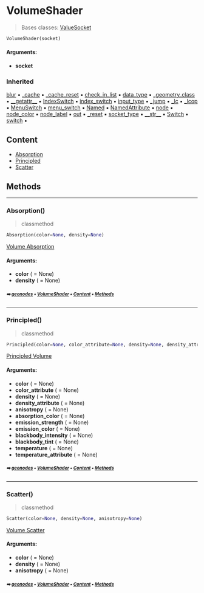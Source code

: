 # VolumeShader

> Bases classes: [ValueSocket](geono-socke-valuesocket.md#valuesocket)

``` python
VolumeShader(socket)
```



#### Arguments:
- **socket**

### Inherited

[blur](geono-socket.md#blur) :black_small_square: [\_cache](geono-socke-nodecache.md#_cache) :black_small_square: [\_cache_reset](geono-socke-nodecache.md#_cache_reset) :black_small_square: [check_in_list](geono-socket.md#check_in_list) :black_small_square: [data_type](geono-socket.md#data_type) :black_small_square: [\_geometry_class](geono-socket.md#_geometry_class) :black_small_square: [\_\_getattr__](geono-socket.md#__getattr__) :black_small_square: [IndexSwitch](geono-socket.md#indexswitch) :black_small_square: [index_switch](geono-socket.md#index_switch) :black_small_square: [input_type](geono-socket.md#input_type) :black_small_square: [\_jump](geono-socket.md#_jump) :black_small_square: [\_lc](geono-socket.md#_lc) :black_small_square: [\_lcop](geono-socket.md#_lcop) :black_small_square: [MenuSwitch](geono-socket.md#menuswitch) :black_small_square: [menu_switch](geono-socket.md#menu_switch) :black_small_square: [Named](geono-socke-valuesocket.md#named) :black_small_square: [NamedAttribute](geono-socke-valuesocket.md#namedattribute) :black_small_square: [node](geono-socket.md#node) :black_small_square: [node_color](geono-socket.md#node_color) :black_small_square: [node_label](geono-socket.md#node_label) :black_small_square: [out](geono-socket.md#out) :black_small_square: [\_reset](geono-socket.md#_reset) :black_small_square: [socket_type](geono-socket.md#socket_type) :black_small_square: [\_\_str__](geono-socket.md#__str__) :black_small_square: [Switch](geono-socket.md#switch) :black_small_square: [switch](geono-socket.md#switch) :black_small_square:

## Content

- [Absorption](shade-shade-volumeshader.md#absorption)
- [Principled](shade-shade-volumeshader.md#principled)
- [Scatter](shade-shade-volumeshader.md#scatter)

## Methods



----------
### Absorption()

> classmethod

``` python
Absorption(color=None, density=None)
```

[Volume Absorption](https://docs.blender.org/api/current/bpy.types.ShaderNodeVolumeAbsorption.html#bpy.types.ShaderNodeVolumeAbsorption)

#### Arguments:
- **color** ( = None)
- **density** ( = None)

##### <sub>:arrow_right: [geonodes](index.md#geonodes) :black_small_square: [VolumeShader](shade-shade-volumeshader.md#volumeshader) :black_small_square: [Content](shade-shade-volumeshader.md#content) :black_small_square: [Methods](shade-shade-volumeshader.md#methods)</sub>

----------
### Principled()

> classmethod

``` python
Principled(color=None, color_attribute=None, density=None, density_attribute=None, anisotropy=None, absorption_color=None, emission_strength=None, emission_color=None, blackbody_intensity=None, blackbody_tint=None, temperature=None, temperature_attribute=None)
```

[Principled Volume](https://docs.blender.org/api/current/bpy.types.ShaderNodeVolumePrincipled.html#bpy.types.ShaderNodeVolumePrincipled)

#### Arguments:
- **color** ( = None)
- **color_attribute** ( = None)
- **density** ( = None)
- **density_attribute** ( = None)
- **anisotropy** ( = None)
- **absorption_color** ( = None)
- **emission_strength** ( = None)
- **emission_color** ( = None)
- **blackbody_intensity** ( = None)
- **blackbody_tint** ( = None)
- **temperature** ( = None)
- **temperature_attribute** ( = None)

##### <sub>:arrow_right: [geonodes](index.md#geonodes) :black_small_square: [VolumeShader](shade-shade-volumeshader.md#volumeshader) :black_small_square: [Content](shade-shade-volumeshader.md#content) :black_small_square: [Methods](shade-shade-volumeshader.md#methods)</sub>

----------
### Scatter()

> classmethod

``` python
Scatter(color=None, density=None, anisotropy=None)
```

[Volume Scatter](https://docs.blender.org/api/current/bpy.types.ShaderNodeVolumeScatter.html#bpy.types.ShaderNodeVolumeScatter)

#### Arguments:
- **color** ( = None)
- **density** ( = None)
- **anisotropy** ( = None)

##### <sub>:arrow_right: [geonodes](index.md#geonodes) :black_small_square: [VolumeShader](shade-shade-volumeshader.md#volumeshader) :black_small_square: [Content](shade-shade-volumeshader.md#content) :black_small_square: [Methods](shade-shade-volumeshader.md#methods)</sub>